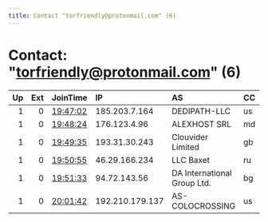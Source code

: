 ```yaml
---
title: Contact "torfriendly@protonmail.com" (6)
---
```


# Contact: "torfriendly@protonmail.com" (6)

|   Up |   Ext | JoinTime                                                                                              | IP              | AS                          | CC   |   ORp |   Dirp | OS    | Version   | Nickname   |   eFamMembers |
|-----:|------:|:------------------------------------------------------------------------------------------------------|:----------------|:----------------------------|:-----|------:|-------:|:------|:----------|:-----------|--------------:|
|    1 |     0 | [19:47:02](https://nusenu.github.io/OrNetStats/w/relay/CE406BCEDAFEA042CA73F3F2D1DC71B3668D86D8.html) | 185.203.7.164   | DEDIPATH-LLC                | us   |   443 |      0 | Linux | 0.4.7.13  | TorRus1    |             1 |
|    1 |     0 | [19:48:24](https://nusenu.github.io/OrNetStats/w/relay/0A8A7FCA7B87D7DA66609AA5574983D86AE31FB8.html) | 176.123.4.96    | ALEXHOST SRL                | md   |   443 |      0 | Linux | 0.4.7.13  | TorMo1     |             1 |
|    1 |     0 | [19:49:35](https://nusenu.github.io/OrNetStats/w/relay/91EFBE1E6A2FCC82C62DA9F879E522E1178F0FBA.html) | 193.31.30.243   | Clouvider Limited           | gb   |   443 |      0 | Linux | 0.4.7.13  | TorUk1     |             1 |
|    1 |     0 | [19:50:55](https://nusenu.github.io/OrNetStats/w/relay/906A22B271A44135BFCC0C5C3EF5540C7B7708EC.html) | 46.29.166.234   | LLC Baxet                   | ru   |   443 |      0 | Linux | 0.4.7.13  | TorRu2     |             1 |
|    1 |     0 | [19:51:33](https://nusenu.github.io/OrNetStats/w/relay/6DC9915BE305E5027914E989E727BD3A3DC127C8.html) | 94.72.143.56    | DA International Group Ltd. | bg   |   443 |      0 | Linux | 0.4.7.13  | TorBu1     |             1 |
|    1 |     0 | [20:01:42](https://nusenu.github.io/OrNetStats/w/relay/D24BC7C66E6679FA93FA52042192F1057916D592.html) | 192.210.179.137 | AS-COLOCROSSING             | us   |   443 |      0 | Linux | 0.4.7.13  | TorUs3     |             1 |
